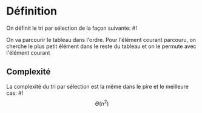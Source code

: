 # Définition
On définit le tri par sélection de la façon suivante: #!

On va parcourir le tableau dans l'ordre. Pour l'élément courant parcouru, on cherche le plus petit élément dans le reste du tableau et on le permute avec l'élément courant

## Complexité
La complexité du tri par sélection est la même dans le pire et le meilleure cas: #!
$$\Theta(n^2)$$
